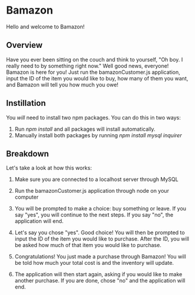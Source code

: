 # Bamazon
Hello and welcome to Bamazon!

## Overview
Have you ever been sitting on the couch and think to yourself, "Oh boy. I really need to by something right now." Well good news, everyone! Bamazon is here for you! Just run the bamazonCustomer.js application, input the ID of the item you would like to buy, how many of them you want, and Bamazon will tell you how much you owe!

## Instillation
You *will* need to install two npm packages. You can do this in two ways:
1. Run *npm install* and all packages will install automatically.
1. Manually install both packages by running *npm install mysql inquirer*

## Breakdown
Let's take a look at how this works:
1. Make sure you are connected to a localhost server through MySQL

1. Run the bamazonCustomer.js application through node on your computer

1. You will be prompted to make a choice: buy something or leave. If you say "yes", you will continue to the next steps. If you say "no", the application will end.

1. Let's say you chose "yes". Good choice! You will then be prompted to input the ID of the item you would like to purchase. After the ID, you will be asked how much of that item you would like to purchase.

1. Congratulations! You just made a purchase through Bamazon! You will be told how much your total cost is and the inventory will update.

1. The application will then start again, asking if you would like to make another purchase. If you are done, chose "no" and the application will end.

